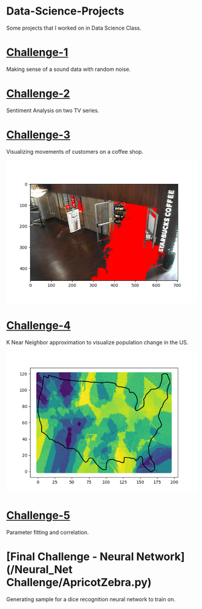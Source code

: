 # Data-Science-Projects
Some projects that I worked on in Data Science Class. 

# [Challenge-1](/Challenge_1)
  Making sense of a sound data with random noise. 
  
# [Challenge-2](/Challenge_2)
  Sentiment Analysis on two TV series. 
  
# [Challenge-3](/Challenge_3)
  Visualizing movements of customers on a coffee shop. 
  
  ![Starbucks](/Challenge_3/o_ApricotZebra.png)
  
# [Challenge-4](/Challenge_4)
  K Near Neighbor approximation to visualize population change in the US.
  
  ![KNN](/Challenge_4/figure.png)
  
# [Challenge-5](/Challenge_5)
  Parameter fitting and correlation.
  
# [Final Challenge - Neural Network](/Neural_Net Challenge/ApricotZebra.py)
  Generating sample for a dice recognition neural network to train on.
